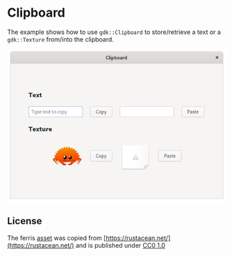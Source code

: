 # Clipboard

The example shows how to use `gdk::Clipboard` to store/retrieve a text or a `gdk::Texture` from/into the clipboard.

![Screenshot](screenshot.png)

## License

The ferris [asset](./asset.png) was copied from [https://rustacean.net/](https://rustacean.net/) and is published under [CC0 1.0](https://creativecommons.org/publicdomain/zero/1.0/)
